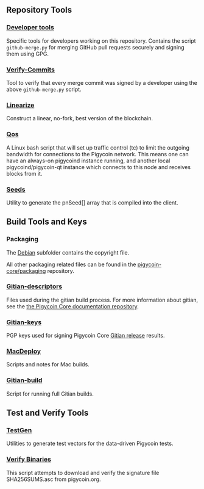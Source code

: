 Repository Tools
---------------------

### [Developer tools](/contrib/devtools) ###
Specific tools for developers working on this repository.
Contains the script `github-merge.py` for merging GitHub pull requests securely and signing them using GPG.

### [Verify-Commits](/contrib/verify-commits) ###
Tool to verify that every merge commit was signed by a developer using the above `github-merge.py` script.

### [Linearize](/contrib/linearize) ###
Construct a linear, no-fork, best version of the blockchain.

### [Qos](/contrib/qos) ###

A Linux bash script that will set up traffic control (tc) to limit the outgoing bandwidth for connections to the Pigycoin network. This means one can have an always-on pigycoind instance running, and another local pigycoind/pigycoin-qt instance which connects to this node and receives blocks from it.

### [Seeds](/contrib/seeds) ###
Utility to generate the pnSeed[] array that is compiled into the client.

Build Tools and Keys
---------------------

### Packaging ###
The [Debian](/contrib/debian) subfolder contains the copyright file.

All other packaging related files can be found in the [pigycoin-core/packaging](https://github.com/pigycoin-core/packaging) repository.

### [Gitian-descriptors](/contrib/gitian-descriptors) ###
Files used during the gitian build process. For more information about gitian, see the [the Pigycoin Core documentation repository](https://github.com/pigycoin-core/docs).

### [Gitian-keys](/contrib/gitian-keys)
PGP keys used for signing Pigycoin Core [Gitian release](/doc/release-process.md) results.

### [MacDeploy](/contrib/macdeploy) ###
Scripts and notes for Mac builds. 

### [Gitian-build](/contrib/gitian-build.py) ###
Script for running full Gitian builds.

Test and Verify Tools 
---------------------

### [TestGen](/contrib/testgen) ###
Utilities to generate test vectors for the data-driven Pigycoin tests.

### [Verify Binaries](/contrib/verifybinaries) ###
This script attempts to download and verify the signature file SHA256SUMS.asc from pigycoin.org.
